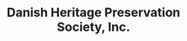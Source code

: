 ---
layout: repo
title: "Danish Heritage Preservation Society, Inc."
id: 17098
permalink: repos/17098/
---